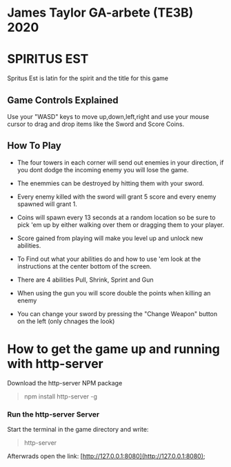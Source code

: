 # James Taylor GA-arbete (TE3B) 2020

# SPIRITUS EST

Spritus Est is latin for the spirit and the title for this game

## Game Controls Explained

Use your "WASD" keys to move up,down,left,right and use your mouse cursor to
drag and drop items like the Sword and Score Coins.

## How To Play

- The four towers in each corner will send out enemies in your direction, if you dont dodge the incoming enemy you will lose the game. 

- The enemmies can be destroyed by hitting them with your sword. 

- Every enemy killed with the sword will grant 5 score and every enemy spawned will grant 1. 

- Coins will spawn every 13 seconds at a random location so be sure to pick 'em up by either walking over them or dragging them to your player. 

- Score gained from playing will make you level up and unlock new abilities.

- To Find out what your abilities do and how to use 'em look at the instructions at the center bottom of the screen.

- There are 4 abilities Pull, Shrink, Sprint and Gun

- When using the gun you will score double the points when killing an enemy

- You can change your sword by pressing the "Change Weapon" button on the left (only chnages the look)

# How to get the game up and running with http-server

Download the http-server NPM package

>npm install http-server -g

### Run the http-server Server
 Start the terminal in the game directory and write:

 >http-server

 Afterwrads open the link: [http://127.0.0.1:8080](http://127.0.0.1:8080);
